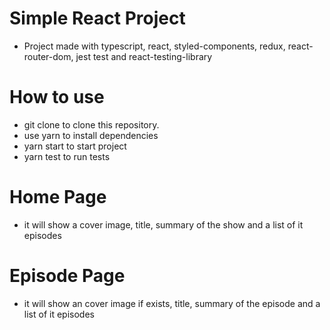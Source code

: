 # Simple React Project


- Project made with typescript, react, styled-components, redux, react-router-dom, jest test and react-testing-library


# How to use


- git clone to clone this repository.
- use yarn to install dependencies
- yarn start to start project
- yarn test to run tests


# Home Page

- it will show a cover image, title, summary of the show and a list of it episodes

# Episode Page

- it will show an cover image if exists, title, summary of the episode and a list of it episodes

